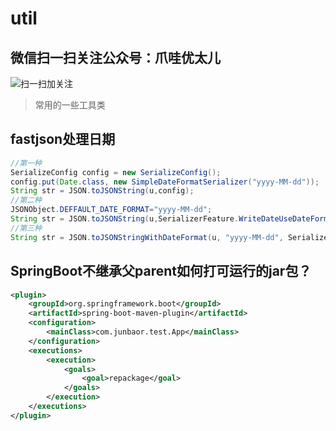 # util 

## 微信扫一扫关注公众号：爪哇优太儿
![扫一扫加关注](https://img-blog.csdnimg.cn/20190524100820287.jpg?x-oss-process=image/watermark,type_ZmFuZ3poZW5naGVpdGk,shadow_10,text_aHR0cHM6Ly9ibG9nLmNzZG4ubmV0L2dvbGRlbmZpc2gxOTE5,size_16,color_FFFFFF,t_7)

> 常用的一些工具类

## fastjson处理日期 
```java
//第一种
SerializeConfig config = new SerializeConfig();  
config.put(Date.class, new SimpleDateFormatSerializer("yyyy-MM-dd"));  
String str = JSON.toJSONString(u,config);
//第二种
JSONObject.DEFFAULT_DATE_FORMAT="yyyy-MM-dd";
String str = JSON.toJSONString(u,SerializerFeature.WriteDateUseDateFormat);
//第三种
String str = JSON.toJSONStringWithDateFormat(u, "yyyy-MM-dd", SerializerFeature.WriteDateUseDateFormat);

```

## SpringBoot不继承父parent如何打可运行的jar包？
```xml
<plugin>
    <groupId>org.springframework.boot</groupId>
    <artifactId>spring-boot-maven-plugin</artifactId>
    <configuration>
        <mainClass>com.junbaor.test.App</mainClass>
    </configuration>
    <executions>
        <execution>
            <goals>
                <goal>repackage</goal>
            </goals>
        </execution>
    </executions>
</plugin>
```
